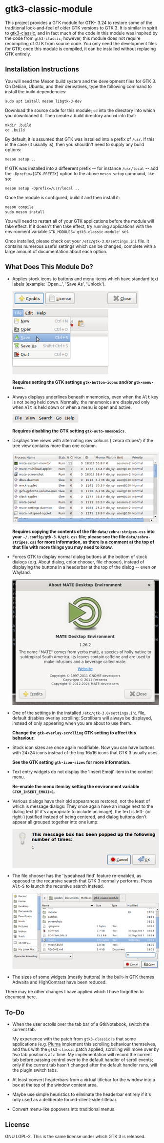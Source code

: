 # gtk3-classic-module

This project provides a GTK module for GTK+ 3.24 to restore some of the
traditional look-and-feel of older GTK versions to GTK 3.  It is similar in
spirit to [gtk3-classic](https://github.com/lah7/gtk3-classic/), and in fact
much of the code in this module was inspired by the code from `gtk3-classic`;
however, this module does not require recompiling of GTK from source code.
You only need the development files for GTK; once this module is compiled, it
can be installed without replacing GTK entirely.

## Installation Instructions

You will need the Meson build system and the development files for GTK 3.
On Debian, Ubuntu, and their derivatives, type the following command to install
the build dependencies:

```
sudo apt install meson libgtk-3-dev
```

Download the source code for this module; `cd` into the directory into which
you downloaded it.  Then create a build directory and `cd` into that:

```
mkdir .build
cd .build
```

By default, it is assumed that GTK was installed into a prefix of `/usr`.  If
this is the case (it usually is), then you shouldn't need to supply any build
options:

```
meson setup ..
```

If GTK was installed into a diffeerent prefix -- for instance `/usr/local` --
add the `-Dprefix=[GTK-PREFIX]` option to the above `meson setup` command,
like so:

```
meson setup -Dprefix=/usr/local ..
```

Once the module is configured, build it and then install it:

```
meson compile
sudo meson install
```

You will need to restart all of your GTK applications before the module will
take effect.  If it doesn't then take effect, try running applications with the
environment variable `GTK_MODULES='gtk3-classic-module'` set.

Once installed, please check out your `/etc/gtk-3.0/settings.ini` file.  It
contains numerous useful settings which can be changed, complete with a large
amount of documentation about each option.

## What Does This Module Do?

* Applies stock icons to buttons and menu items which have standard text labels
  (example: 'Open...', 'Save As', 'Unlock').

  <img src='screenshots/button-icons.png'/>

  <img src='screenshots/menu-icons.png'/>

  **Requires setting the GTK settings `gtk-button-icons` and/or
  `gtk-menu-icons`.**

* Always displays underlines beneath mnemonics, even when the <kbd>Alt</kbd>
  key is not being held down.  Normally, the mnemonics are displayed only when
  <kbd>Alt</kbd> is held down or when a menu is open and active.

  <img src='screenshots/persistent-mnemonics.png'/>

  **Requires disabling the GTK setting `gtk-auto-mnemonics`.**

* Displays tree views with alternating row colours ('zebra stripes') if the
  tree view contains more than one column.

  <img src='screenshots/zebra-stripes.png'/>

  **Requires copying the contents of the file `data/zebra-stripes.css` into
  your `~/.config/gtk-3.0/gtk.css` file; please see the file
  `data/zebra-stripes.css` for more information, as there is a comment at the
  top of that file with more things you may need to know.**

* Forces GTK to display normal dialog buttons at the bottom of stock dialogs
  (e.g. About dialog, color chooser, file chooser), instead of displaying the
  buttons in a headerbar at the top of the dialog -- even on Wayland.

  <img src='screenshots/dialog-with-classic-buttons.png'/>

* One of the settings in the installed `/etc/gtk-3.0/settings.ini` file,
  default disables overlay scrolling:  Scrollbars will always be displayed,
  instead of only appearing when you are about to use them.

  **Change the `gtk-overlay-scrolling` GTK setting to affect this behaviour.**

* Stock icon sizes are once again modifiable.  Now you can have buttons with
  24x24 icons instead of the tiny 16x16 icons that GTK 3 usually uses.

  **See the GTK setting `gtk-icon-sizes` for more information.**

* Text entry widgets do not display the 'Insert Emoji' item in the context
  menu.

  **Re-enable the menu item by setting the environment variable
  `GTKM_INSERT_EMOJI=1`.**

* Various dialogs have their old appearances restored, not the least of which
  is message dialogs:  They once again have an image next to the dialog text
  (if it's appropriate to include an image), the text is left- (or right-)
  justified instead of being centered, and dialog buttons don't appear all
  grouped together into one lump:

  <img src='screenshots/message-dialog.png'/>

* The file chooser has the 'typeahead find' feature re-enabled, as opposed to
  the recursive search that GTK 3 normally performs.  Press
  <kbd>Alt</kbd>-<kbd>S</kbd> to launch the recursive search instead.

  <img src='screenshots/file-chooser-typeahead.png'/>

* The sizes of some widgets (mostly buttons) in the built-in GTK themes
  Adwaita and HighContrast have been reduced.

There may be other changes I have applied which I have forgotten to document
here.

## To-Do

* When the user scrolls over the tab bar of a GtkNotebook, switch the current
  tab.

  My experience with the patch from `gtk3-classic` is that some applications
  (e.g. [Pluma](https://github.com/mate-desktop/pluma) implement this scrolling
  behaviour themselves, and thus with the `gtk3-classic` patch applied,
  scrolling will move over by *two* tab positions at a time.  My implementation
  will record the current tab before passing control over to the default
  handler of scroll events; only if the current tab hasn't changed after the
  default handler runs, will the plugin switch tabs.

* At least convert headerbars from a virtual titlebar for the window into a
  box at the top of the window content area.

* Maybe use simple heuristics to eliminate the headerbar entirely if it's only
  used as a deliberate forced-client-side-titlebar.

* Convert menu-like popovers into traditional menus.

## License

GNU LGPL-2.  This is the same license under which GTK 3 is released.
